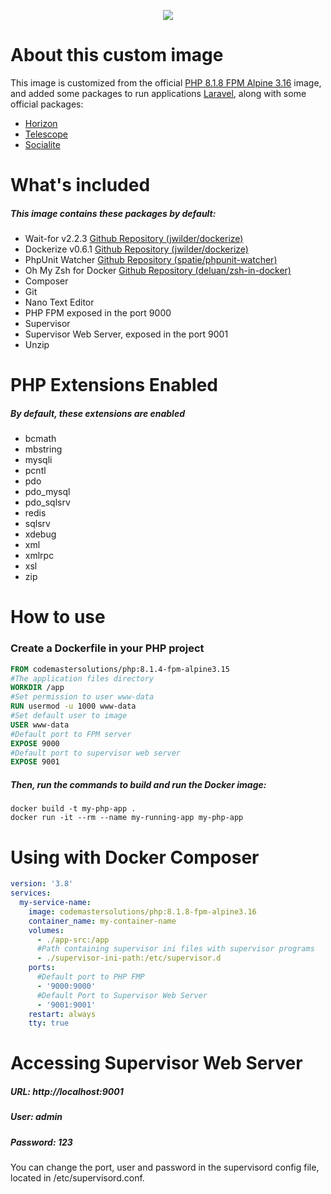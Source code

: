 <p align="center">
  <a href="https://codemastersolucoes.com" target="_blank">
    <img data-testid="logo" src="https://cms-public-images.s3.amazonaws.com/logo.png">
  </a>
</p>

# About this custom image

This image is customized from the official [PHP 8.1.8 FPM Alpine 3.16](https://hub.docker.com/_/php) image,
and added some packages to run applications [Laravel](https://laravel.com), along with some official packages:

- [Horizon](https://laravel.com/docs/9.x/horizon)
- [Telescope](https://laravel.com/docs/9.x/telescope)
- [Socialite](https://laravel.com/docs/9.x/socialite)

# What's included

##### This image contains these packages by default:

- Wait-for v2.2.3 [Github Repository (jwilder/dockerize)](https://github.com/eficode/wait-for)
- Dockerize v0.6.1 [Github Repository (jwilder/dockerize)](https://github.com/jwilder/dockerize)
- PhpUnit Watcher [Github Repository (spatie/phpunit-watcher)](https://github.com/spatie/phpunit-watcher)
- Oh My Zsh for Docker [Github Repository (deluan/zsh-in-docker)](https://github.com/deluan/zsh-in-docker)
- Composer
- Git
- Nano Text Editor
- PHP FPM exposed in the port 9000
- Supervisor
- Supervisor Web Server, exposed in the port 9001
- Unzip

# PHP Extensions Enabled

##### By default, these extensions are enabled

- bcmath
- mbstring
- mysqli
- pcntl
- pdo
- pdo_mysql
- pdo_sqlsrv
- redis
- sqlsrv
- xdebug
- xml
- xmlrpc
- xsl
- zip

# How to use

### Create a Dockerfile in your PHP project

```dockerfile
FROM codemastersolutions/php:8.1.4-fpm-alpine3.15
#The application files directory
WORKDIR /app
#Set permission to user www-data
RUN usermod -u 1000 www-data
#Set default user to image
USER www-data
#Default port to FPM server
EXPOSE 9000
#Default port to supervisor web server
EXPOSE 9001
```

##### Then, run the commands to build and run the Docker image:

```shell script
docker build -t my-php-app .
docker run -it --rm --name my-running-app my-php-app
```

# Using with Docker Composer

```yaml
version: '3.8'
services:
  my-service-name:
    image: codemastersolutions/php:8.1.8-fpm-alpine3.16
    container_name: my-container-name
    volumes:
      - ./app-src:/app
      #Path containing supervisor ini files with supervisor programs
      - ./supervisor-ini-path:/etc/supervisor.d
    ports:
      #Default port to PHP FMP
      - '9000:9000'
      #Default Port to Supervisor Web Server
      - '9001:9001'
    restart: always
    tty: true
```

# Accessing Supervisor Web Server

##### URL: http://localhost:9001

##### User: admin

##### Password: 123

You can change the port, user and password in the supervisord config file, located in /etc/supervisord.conf.
